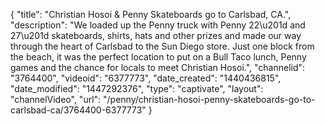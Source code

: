 {
    "title": "Christian Hosoi & Penny Skateboards go to Carlsbad, CA.",
    "description": "We loaded up the Penny truck with Penny 22\u201d and 27\u201d skateboards, shirts, hats and other prizes and made our way through the heart of Carlsbad to the Sun Diego store. Just one block from the beach, it was the perfect location to put on a Bull Taco lunch, Penny games and the chance for locals to meet Christian Hosoi.",
    "channelid": "3764400",
    "videoid": "6377773",
    "date_created": "1440436815",
    "date_modified": "1447292376",
    "type": "captivate",
    "layout": "channelVideo",
    "url": "\/penny\/christian-hosoi-penny-skateboards-go-to-carlsbad-ca\/3764400-6377773"
}